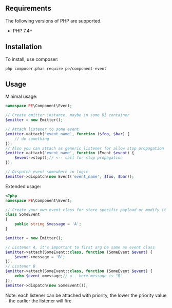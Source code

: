 ## Requirements

The following versions of PHP are supported.

* PHP 7.4+

## Installation

To install, use composer:

```
php composer.phar require pe/component-event
```

## Usage

Minimal usage:

```php
namespace PE\Component\Event;

// Create emitter instance, maybe in some DI container
$emitter = new Emitter();

// Attach listener to some event
$emitter->attach('event_name', function ($foo, $bar) {
    // do something
});
// Also you can attach as generic listener for allow stop propagation
$emitter->attach('event_name', function (Event $event) {
    $event->stop();// <-- call for stop propagation
});

// Dispatch event somewhere in logic
$emitter->dispatch(new Event('event_name', $foo, $bar));
```

Extended usage:

```php
<?php
namespace PE\Component\Event;

// Create your own event class for store specific payload or modify it in listeners
class SomeEvent
{
    public string $message = 'A';
}

$emitter = new Emitter();

// Listener A, it's important to first arg be same as event class
$emitter->attach(SomeEvent::class, function (SomeEvent $event) {
    $event->message = 'B';
});
// Listener B
$emitter->attach(SomeEvent::class, function (SomeEvent $event) {
    echo $event->message;// <-- here message is "B"
});
$emitter->dispatch(new SomeEvent());
```

Note: each listener can be attached with priority,
the lower the priority value - the earlier the listener will fire